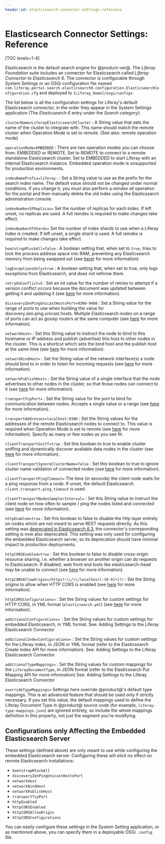 ```yaml
---
header-id: elasticsearch-connector-settings-reference
---
```


# Elasticsearch Connector Settings: Reference

[TOC levels=1-4]

Elasticsearch is the default search engine for @product-ver@. The *Liferay
Foundation* suite includes an connector for Elasticsearch called *Liferay Connector to
Elasticsearch 6*. The connector is configurable through System Settings or an
OSGi configuration file named
`com.liferay.portal.search.elasticsearch6.configuration.ElasticsearchConfiguration.cfg`
and deployed to `[Liferay_Home]/osgi/configs`.

The list below is all the configuration settings for Liferay's default
Elasticsearch connector, in the order they appear in the System Settings
application (The _Elasticsearch 6_ entry under the _Search_ category):

`clusterName=LiferayElasticsearchCluster`
: A String value that sets the name of the cluster to integrate with. This name
should match the remote cluster when Operation Mode is set to remote.  (See
also: remote operation mode)

`operationMode=EMBEDDED`
: There are two operation modes you can choose from: EMBEDDED or REMOTE. Set to
REMOTE to connect to a remote standalone Elasticsearch cluster. Set to EMBEDDED
to start Liferay with an internal Elasticsearch instance. Embedded operation
mode is unsupported for production environments.

`indexNamePrefix=liferay-`
: Set a String value to use as the prefix for the search index name. The default
value should not be changed under normal conditions. If you change it, you must
also perform a *reindex all* operation for the portal and then manually delete
the old index using the Elasticsearch administration console.

`indexNumberOfReplicas=`
Set the number of replicas for each index. If left unset, no replicas are used.
A full reindex is required to make changes take effect.

`indexNumberOfShards=`
Set the number of index shards to use when a Liferay index is created. If left
unset, a single shard is used. A full reindex is required to make changes take
effect. 

`bootstrapMlockAll=false`
: A boolean setting that, when set to `true`, tries to lock the process address
space into RAM, preventing any Elasticsearch memory from being swapped out (see
[here](https://www.elastic.co/guide/en/elasticsearch/reference/6.5/setup-configuration-memory.html#bootstrap-memory_lock))
for more information)

`logExceptionsOnly=true`
: A boolean setting that, when set to true, only logs exceptions from
Elasticsearch, and does not rethrow them.

`retryOnConflict=5`
: Set an int value for the number of retries to attempt if a version conflict
occurs because the document was updated between getting it and updating it (see
[here](https://www.elastic.co/guide/en/elasticsearch/reference/6.5/docs-update.html#_parameters_3)
for more information).

`discoveryZenPingUnicastHostsPort=9300-9400`
: Set a String value for the range of ports to use when building the value for
discovery.zen.ping.unicast.hosts. Multiple Elasticsearch nodes on a range of
ports can act as gossip routers at the same computer (see
[here](https://www.elastic.co/guide/en/elasticsearch/reference/6.5/modules-discovery-zen.html)
for more information).

`networkHost=`
: Set this String value to instruct the node to bind to this hostname or IP
address and publish (advertise) this host to other nodes in the cluster. This is
a shortcut which sets the bind host and the publish host at the same time (see
[here](https://www.elastic.co/guide/en/elasticsearch/reference/6.5/modules-network.html#common-network-settings)
for more information).

`networkBindHost=`
: Set the String value of the network interface(s) a node should bind to in order
to listen for incoming requests (see
[here](https://www.elastic.co/guide/en/elasticsearch/reference/6.5/modules-network.html#advanced-network-settings)
for more information).

`networkPublishHost=`
: Set the String value of a single interface that the node advertises to other
nodes in the cluster, so that those nodes can connect to it (see
[here](https://www.elastic.co/guide/en/elasticsearch/reference/6.5/modules-network.html#advanced-network-settings)
for more information).

`transportTcpPort=`
: Set the String value for the port to bind for communication between nodes.
Accepts a single value or a range
(see [here](https://www.elastic.co/guide/en/elasticsearch/reference/6.5/modules-transport.html#_tcp_transport)
for more information).

`transportAddresses=localhost:9300`
: Set the String values for the addresses of the remote Elasticsearch nodes to
connect to. This value is required when Operation Mode is set to remote (see
[here](https://www.elastic.co/guide/en/elasticsearch/client/java-api/6.5/transport-client.html)
for more information). Specify as many or few nodes as you see fit.

`clientTransportSniff=true`
: Set this boolean to true to enable cluster sniffing and dynamically discover
available data nodes in the cluster
(see [here](https://www.elastic.co/guide/en/elasticsearch/client/java-api/6.5/transport-client.html)
for more information).

`clientTransportIgnoreClusterName=false`
: Set this boolean to true to ignore cluster name validation of connected nodes
(see [here](https://www.elastic.co/guide/en/elasticsearch/client/java-api/6.5/transport-client.html)
for more information).

`clientTransportPingTimeout=`
The time (in seconds) the client node waits for a ping response from a node. If
unset, the default Elasticsearch `client.transport.ping_timeout` is used.

`clientTransportNodesSamplerInterval=`
: Set this String value to instruct the client node on how often to sample / ping
the nodes listed and connected (see
[here](https://www.elastic.co/guide/en/elasticsearch/client/java-api/6.5/transport-client.html)
for more information).

`httpEnabled=true`
: Set this boolean to false to disable the http layer entirely on nodes which are
not meant to serve REST requests directly. As this setting was 
[deprecated in Elasticsearch 6.3](https://www.elastic.co/guide/en/elasticsearch/reference/current/release-notes-6.3.0.html#deprecation-6.3.0), the connector's corresponding setting is now also deprecated. This setting was only used for configuring the embedded Elasticsearch server, so its deprecation should have minimal impact to production deployments.

`httpCORSEnabled=true`
: Set this boolean to false to disable cross-origin resource sharing, i.e. whether
a browser on another origin can do requests to Elasticsearch. If disabled, web
front end tools like elasticsearch-head may be unable to connect (see
[here](https://www.elastic.co/guide/en/elasticsearch/reference/6.5/modules-http.html#_settings_2)
for more information).

`httpCORSAllowOrigin=/https?:\\/\\/localhost(:[0-9]+)?/`
: Set the String origins to allow when HTTP CORS is enabled (see
[here](https://www.elastic.co/guide/en/elasticsearch/reference/6.5/modules-http.html#_settings_2)
for more information).

`httpCORSConfigurations=`
: Set the String values for custom settings for HTTP CORS, in YML format
(`elasticsearch.yml`) (see
[here](https://www.elastic.co/guide/en/elasticsearch/reference/6.5/modules-http.html#_settings_2)
for more information).

`additionalConfigurations=`
: Set the String values for custom settings for embedded Elasticsearch, in YML
format. See: Adding Settings to the Liferay Elasticsearch Connector

`additionalIndexConfigurations=`
: Set the String values for custom settings for the Liferay index, in JSON or YML
format (refer to the Elasticsearch Create Index API for more information).
See: Adding Settings to the Liferay Elasticsearch Connector

`additionalTypeMappings=`
: Set the String values for custom mappings for the `LiferayDocumentType`, in JSON
format (refer to the Elasticsearch Put Mapping API for more information)
See: Adding Settings to the Liferay Elasticsearch Connector

`overrideTypeMappings=` 
Settings here override @product@'s default type mappings. This
is an advanced feature that should be used only if strictly necessary. If you
set this value, the default mappings used to define the Liferay Document Type in
@product@ source code (for example, `liferay-type-mappings.json`) are ignored
entirely, so include the whole mappings definition in this property, not just
the segment you're modifying.

## Configurations only Affecting the Embedded Elasticsearch Server

These settings (defined above) are only meant to use while configuring the
embedded Elasticsearch server. Configuring these will elicit no effect on
remote Elasticsearch installations:

- `bootstrapMlockAll`
- `discoveryZenPingUnicastHostsPort`
- `networkHost`
- `networkBindHost`
- `networkPublishHost` 
- `transportTcpPort` 
- `httpEnabled`
- `httpCORSEnabled` 
- `httpCORSAllowOrigin` 
- `httpCORSConfigurations` 

You can easily configure these settings in the System Setting application, or
as mentioned above, you can specify them in a deployable OSGi `.config` file.
